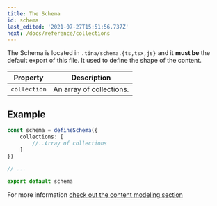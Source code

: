 ```yaml
---
title: The Schema
id: schema
last_edited: '2021-07-27T15:51:56.737Z'
next: /docs/reference/collections
---
```



The Schema is located in `.tina/schema.{ts,tsx,js}` and it **must be** the default export of this file. It used to define the shape of the content. 


| Property     | Description              |
|--------------|--------------------------|
| `collection` | An array of collections. |


## Example

```ts
const schema = defineSchema({
    collections: [
        //..Array of collections
    ]
}) 

// ...

export default schema
```



For more information [check out the content modeling section](/docs/schema/)